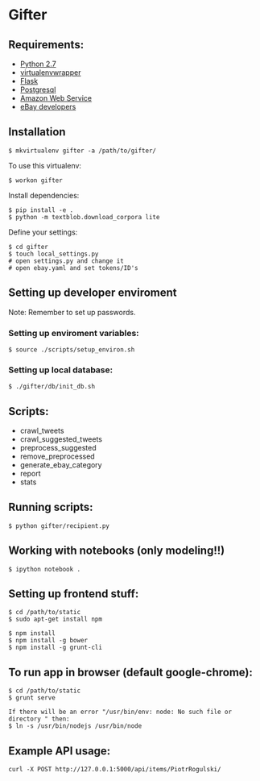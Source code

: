 # Gifter

## Requirements:
 * [Python 2.7](https://www.python.org/download/releases/2.7/)
 * [virtualenvwrapper](https://virtualenvwrapper.readthedocs.org/en/latest/)
 * [Flask](http://flask.pocoo.org/)
 * [Postgresql](http://www.postgresql.org.pl/)
 * [Amazon Web Service](http://aws.amazon.com/)
 * [eBay developers](go.developer.ebay.com)

## Installation

```
$ mkvirtualenv gifter -a /path/to/gifter/
```
To use this virtualenv:
```
$ workon gifter
```

Install dependencies:
```
$ pip install -e .
$ python -m textblob.download_corpora lite
```

Define your settings:

```
$ cd gifter
$ touch local_settings.py
# open settings.py and change it
# open ebay.yaml and set tokens/ID's
```

## Setting up developer enviroment

Note: Remember to set up passwords.

### Setting up enviroment variables:
```
$ source ./scripts/setup_environ.sh
```

### Setting up local database:
```
$ ./gifter/db/init_db.sh
```

## Scripts:

* crawl_tweets
* crawl_suggested_tweets
* preprocess_suggested
* remove_preprocessed
* generate_ebay_category
* report
* stats

## Running scripts:
```
$ python gifter/recipient.py
```

## Working with notebooks (only modeling!!)
```
$ ipython notebook .
```

## Setting up frontend stuff:
```
$ cd /path/to/static
$ sudo apt-get install npm

$ npm install
$ npm install -g bower
$ npm install -g grunt-cli

```

## To run app in browser (default google-chrome):
```
$ cd /path/to/static
$ grunt serve

If there will be an error "/usr/bin/env: node: No such file or directory " then:
$ ln -s /usr/bin/nodejs /usr/bin/node
```

## Example API usage:
```
curl -X POST http://127.0.0.1:5000/api/items/PiotrRogulski/
```
